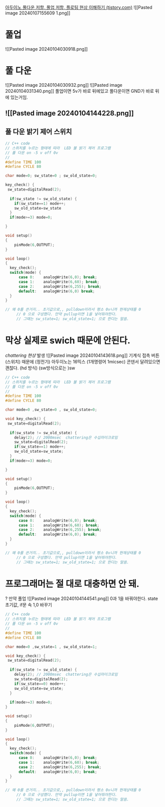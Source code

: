 [아두이노 풀다운 저항, 풀업 저항, 플로팅 현상 이해하기 (tistory.com)](https://thrillfighter.tistory.com/591?category=729460)
![[Pasted image 20240107155609 1.png]]
# 풀업

![[Pasted image 20240104030918.png]]
# 풀 다운
![[Pasted image 20240104030932.png]]
![[Pasted image 20240104031340.png]]
풀업이면 5v가 바로 뒤에있고
풀다운이면 GND가 바로 뒤에 있는거임.

## ![[Pasted image 20240104144228.png]]
## 풀 다운  밝기 제어 스위치

```cpp
// C++ code
// 스위치를 누르는 형태에 따라  LED 불 밝기 제어 프로그램
// 풀 다운 on -5 v off 0v
// 
#define TIME 100
#define CYCLE 80

char mode=0; sw_state=0 ; sw_old_state=0;

key_check() { 
 sw_state=digitalRead(2);
  
  if(sw_state != sw_old_state) { 
	if(sw_state==1) mode++;
    sw_old_state=sw_state
  }
  if(mode>=3) mode=0;

}

void setup()
{
  	pinMode(6,OUTPUT);
}

void loop()
{
  key_check();
  switch(mode) {
      case 0:    analogWrite(6,0); break;
      case 1:    analogWrite(6,60); break;
      case 2:    analogWrite(6,255); break;
      default: 	 analogWrite(6,0) break;
  }
}

// 왜 0를 쓴거지.. 초기값으로,, pulldown이라서 평소 0v니까 현재상태를 0
     // 0 으로 구성했다. 만약 pullup이면 1을 넣어줘야한다. 
     // 그때는 sw_state=1; sw_old_state=1; 으로 한다는 말씀.
```
# 막상 실제로 swich 때문에 안된다.
*chattering 현상* 발생
![[Pasted image 20240104143618.png]]
기계식 접촉 버튼(스위치) 때문에 (정전기) 
아두이노는 16믹스 (1개명령어 1micsec)
콘덴서 달려있으면 괜찮다. (hd 방식)
(sw방식으로는 )sw
```cpp
// C++ code
// 스위치를 누르는 형태에 따라  LED 불 밝기 제어 프로그램
// 풀 다운 on -5 v off 0v
// 
#define TIME 100
#define CYCLE 80

char mode=0 ,sw_state=0 , sw_old_state=0;

void key_check() { 
 sw_state=digitalRead(2);
  
  if(sw_state != sw_old_state) { 
    delay(2); // 2000msec  chattering은 수십마이크로임
    sw_state=digitalRead(2);
	if(sw_state==1) mode++;
    sw_old_state=sw_state;
  }
  if(mode>=3) mode=0;

}

void setup()
{
  	pinMode(6,OUTPUT);
}

void loop()
{
  key_check();
  switch(mode) {
      case 0:    analogWrite(6,0); break;
      case 1:    analogWrite(6,60); break;
      case 2:    analogWrite(6,255); break;
      default: 	 analogWrite(6,0); break;
  }
}

// 왜 0를 쓴거지.. 초기값으로,, pulldown이라서 평소 0v니까 현재상태를 0
     // 0 으로 구성했다. 만약 pullup이면 1을 넣어줘야한다. 
     // 그때는 sw_state=1; sw_old_state=1; 으로 한다는 말씀.
```


# 프로그래머는 절 대로 대충하면 안 돼.



? 만약 풀업
![[Pasted image 20240104144541.png]]
0과 1을 바꿔야한다. state 초기값, if문 속 1,0 바꾸기

```cpp
// C++ code
// 스위치를 누르는 형태에 따라  LED 불 밝기 제어 프로그램
// 풀 다운 on -5 v off 0v
// 
#define TIME 100
#define CYCLE 80

char mode=0 ,sw_state=1 , sw_old_state=1;

void key_check() { 
 sw_state=digitalRead(2);
  
  if(sw_state != sw_old_state) { 
    delay(2); // 2000msec  chattering은 수십마이크로임
    sw_state=digitalRead(2);
	if(sw_state==0) mode++;
    sw_old_state=sw_state;
  }
  
  if(mode>=3) mode=0;
}

void setup()
{
  	pinMode(6,OUTPUT);
}

void loop()
{
  key_check();
  switch(mode) {
      case 0:    analogWrite(6,0); break;
      case 1:    analogWrite(6,60); break;
      case 2:    analogWrite(6,255); break;
      default: 	 analogWrite(6,0); break;
  }
}

// 왜 0를 쓴거지.. 초기값으로,, pulldown이라서 평소 0v니까 현재상태를 0
     // 0 으로 구성했다. 만약 pullup이면 1을 넣어줘야한다. 
     // 그때는 sw_state=1; sw_old_state=1; 으로 한다는 말씀.
```